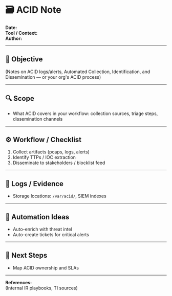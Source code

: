 # 🗃️ ACID Note

**Date:**  
**Tool / Context:**  
**Author:**  

---

## 🎯 Objective
(Notes on ACID logs/alerts, Automated Collection, Identification, and Dissemination — or your org's ACID process)

---

## 🔍 Scope
- What ACID covers in your workflow: collection sources, triage steps, dissemination channels

---

## ⚙️ Workflow / Checklist
1. Collect artifacts (pcaps, logs, alerts)  
2. Identify TTPs / IOC extraction  
3. Disseminate to stakeholders / blocklist feed

---

## 🧾 Logs / Evidence
- Storage locations: `/var/acid/`, SIEM indexes

---

## 🧩 Automation Ideas
- Auto-enrich with threat intel  
- Auto-create tickets for critical alerts

---

## 🧭 Next Steps
- Map ACID ownership and SLAs

---

**References:**  
(Internal IR playbooks, TI sources)
